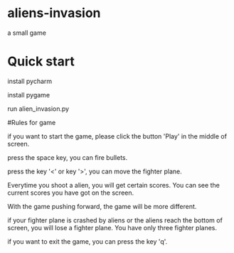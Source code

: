 # aliens-invasion
 a small game
 
 # Quick start
 install pycharm
 
 install pygame
 
 run alien_invasion.py
 
 #Rules for game
 
 if you want to start the game, please click the button 'Play' in the middle of screen.
 
 press the space key, you can fire bullets.
 
 press the key '<' or key '>', you can move the fighter plane.
 
 Everytime you shoot a alien, you will get certain scores. You can see the current scores you have got on the screen.
 
 With the game pushing forward, the game will be more different.
 
 if your fighter plane is crashed by aliens or the aliens reach the bottom of screen, you will lose a fighter plane. You have only three fighter planes.
 
 if you want to exit the game, you can press the key 'q'.
